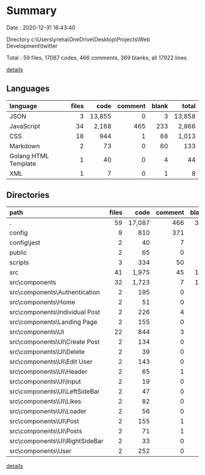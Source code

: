 # Summary

Date : 2020-12-31 16:43:40

Directory c:\Users\yreha\OneDrive\Desktop\Projects\Web Development\twitter

Total : 59 files,  17087 codes, 466 comments, 369 blanks, all 17922 lines

[details](details.md)

## Languages
| language | files | code | comment | blank | total |
| :--- | ---: | ---: | ---: | ---: | ---: |
| JSON | 3 | 13,855 | 0 | 3 | 13,858 |
| JavaScript | 34 | 2,168 | 465 | 233 | 2,866 |
| CSS | 18 | 944 | 1 | 68 | 1,013 |
| Markdown | 2 | 73 | 0 | 60 | 133 |
| Golang HTML Template | 1 | 40 | 0 | 4 | 44 |
| XML | 1 | 7 | 0 | 1 | 8 |

## Directories
| path | files | code | comment | blank | total |
| :--- | ---: | ---: | ---: | ---: | ---: |
| . | 59 | 17,087 | 466 | 369 | 17,922 |
| config | 9 | 810 | 371 | 96 | 1,277 |
| config\jest | 2 | 40 | 7 | 9 | 56 |
| public | 2 | 65 | 0 | 5 | 70 |
| scripts | 3 | 334 | 50 | 49 | 433 |
| src | 41 | 1,975 | 45 | 157 | 2,177 |
| src\components | 32 | 1,723 | 7 | 128 | 1,858 |
| src\components\Authentication | 2 | 195 | 0 | 9 | 204 |
| src\components\Home | 2 | 51 | 0 | 10 | 61 |
| src\components\Individual Post | 2 | 226 | 4 | 14 | 244 |
| src\components\Landing Page | 2 | 155 | 0 | 11 | 166 |
| src\components\UI | 22 | 844 | 3 | 63 | 910 |
| src\components\UI\Create Post | 2 | 134 | 0 | 11 | 145 |
| src\components\UI\Delete | 2 | 39 | 0 | 3 | 42 |
| src\components\UI\Edit User | 2 | 143 | 0 | 8 | 151 |
| src\components\UI\Header | 2 | 65 | 1 | 3 | 69 |
| src\components\UI\Input | 2 | 19 | 0 | 1 | 20 |
| src\components\UI\LeftSideBar | 2 | 47 | 0 | 7 | 54 |
| src\components\UI\Likes | 2 | 82 | 0 | 7 | 89 |
| src\components\UI\Loader | 2 | 56 | 0 | 2 | 58 |
| src\components\UI\Post | 2 | 155 | 1 | 12 | 168 |
| src\components\UI\Posts | 2 | 71 | 1 | 4 | 76 |
| src\components\UI\RightSideBar | 2 | 33 | 0 | 5 | 38 |
| src\components\User | 2 | 252 | 0 | 21 | 273 |

[details](details.md)